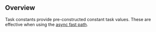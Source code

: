 ## Overview

Task constants provide pre-constructed constant task values. These are effective when using the [async fast path](https://blogs.msdn.microsoft.com/lucian/2011/04/15/async-ctp-refresh-design-changes/).

